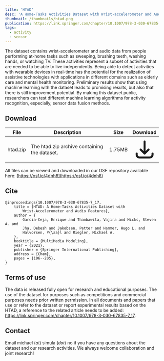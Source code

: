 ```yaml
---
title: 'HTAD'
desc: 'A Home-Tasks Activities Dataset with Wrist-accelerometer and Audio Features.'
thumbnail: /thumbnails/htad.png
publication: https://link.springer.com/chapter/10.1007/978-3-030-67835-7_17
tags:
  - activity
  - sensor
---
```


The dataset contains wrist-accelerometer and audio data from people performing at-home tasks such as sweeping, brushing teeth, washing hands, or watching TV. These activities represent a subset of activities that are needed to be able to live independently. Being able to detect activities with wearable devices in real-time has the potential for the realization of assistive technologies with applications in different domains such as elderly care and mental health monitoring. Preliminary results show that using machine learning with the dataset leads to promising results, but also that there is still improvement potential. By making this dataset public, researchers can test different machine learning algorithms for activity recognition, especially, sensor data fusion methods.

## Download
| File | Description | Size | Download |
| --- | --- | --- | :---: |
| htad.zip | The htad.zip archive containing the dataset. | 1.75MB | [<svg xmlns="http://www.w3.org/2000/svg" class="h-6 w-6 m-0 inline-block" fill="none" viewBox="0 0 24 24" stroke="currentColor"><path stroke-linecap="round" stroke-linejoin="round" stroke-width="2" d="M4 16v1a3 3 0 003 3h10a3 3 0 003-3v-1m-4-4l-4 4m0 0l-4-4m4 4V4" /></svg>](https://datasets.simula.no/downloads/htad.zip) |

All files can be viewed and downloaded in our OSF repository available here: [https://osf.io/4dnh8](https://osf.io/4dnh8)

## Cite
    @inproceedings{10.1007/978-3-030-67835-7_17,
        title = {HTAD: A Home-Tasks Activities Dataset with
            Wrist-Accelerometer and Audio Features},
        author = {
            Garcia-Ceja, Enrique and Thambawita, Vajira and Hicks, Steven A. and
            Jha, Debesh and Jakobsen, Petter and Hammer, Hugo L. and
            Halvorsen, P{\aa}l and Riegler, Michael A.
        },
        booktitle = {MultiMedia Modeling},
        year = {2021},
        publisher = {Springer International Publishing},
        address = {Cham},
        pages = {196--205},
    }

## Terms of use
The data is released fully open for research and educational purposes. The use of the dataset for purposes such as competitions and commercial purposes needs prior written permission. In all documents and papers that use or refer to the dataset or report experimental results based on the HTAD, a reference to the related article needs to be added: https://link.springer.com/chapter/10.1007/978-3-030-67835-7_17.

## Contact
Email michael (_at_) simula (_dot_) no if you have any questions about the dataset and our research activities. We always welcome collaboration and joint research! 